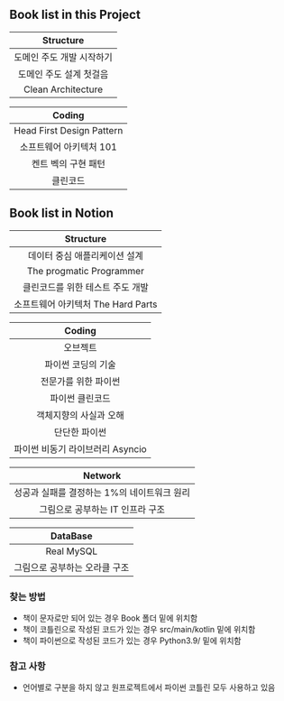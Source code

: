 ## Book list in this Project

|     Structure      |
|:------------------:|
|   도메인 주도 개발 시작하기   |
|   도메인 주도 설계 첫걸음    |
| Clean Architecture |

|          Coding           |
|:-------------------------:|
| Head First Design Pattern |
|      소프트웨어 아키텍처 101       |
|        켄트 벡의 구현 패턴        |
|           클린코드            |


## Book list in Notion

|         Structure         |
|:-------------------------:|
|     데이터 중심 애플리케이션 설계      |
| The progmatic Programmer  |
|    클린코드를 위한 테스트 주도 개발     |
| 소프트웨어 아키텍처 The Hard Parts |

|        Coding         |
|:---------------------:|
|         오브젝트          |
|      파이썬 코딩의 기술       |
|      전문가를 위한 파이썬      |
|       파이썬 클린코드        |
|     객체지향의 사실과 오해      |
|        단단한 파이썬        |
| 파이썬 비동기 라이브러리 Asyncio |

|          Network          |
|:-------------------------:|
| 성공과 실패를 결정하는 1%의 네이트워크 원리 |
|    그림으로 공부하는 IT 인프라 구조    |

|     DataBase     |
|:----------------:|
|    Real MySQL    |
| 그림으로 공부하는 오라클 구조 |

### 찾는 방법

- 책이 문자로만 되어 있는 경우 Book 폴더 밑에 위치함
- 책이 코틀린으로 작성된 코드가 있는 경우 src/main/kotlin 밑에 위치함
- 책이 파이썬으로 작성된 코드가 있는 경우 Python3.9/ 밑에 위치함

### 참고 사항

- 언어별로 구분을 하지 않고 원프로젝트에서 파이썬 코틀린 모두 사용하고 있음 
